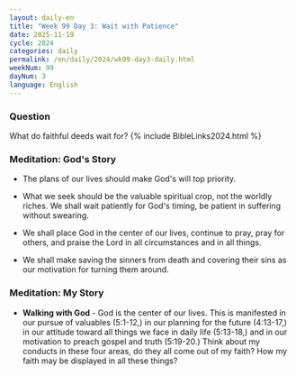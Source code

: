 ```yaml
---
layout: daily-en
title: "Week 99 Day 3: Wait with Patience"
date: 2025-11-19
cycle: 2024
categories: daily
permalink: /en/daily/2024/wk99-day3-daily.html
weekNum: 99
dayNum: 3
language: English
---
```


### Question     
What do faithful deeds wait for?
{% include BibleLinks2024.html %} 

### Meditation: God's Story   
+ The plans of our lives should make God's will top priority. 

+ What we seek should be the valuable spiritual crop, not the worldly riches. We shall wait patiently for God's timing, be patient in suffering without swearing. 

+ We shall place God in the center of our lives, continue to pray, pray for others, and praise the Lord in all circumstances and in all things. 

+ We shall make saving the sinners from death and covering their sins as our motivation for turning them around. 

### Meditation: My Story   
+ **Walking with God** - God is the center of our lives. This is manifested in our pursue of valuables (5:1-12,) in our planning for the future (4:13-17,) in our attitude toward all things we face in daily life (5:13-18,) and in our motivation to preach gospel and truth (5:19-20.) Think about my conducts in these four areas, do they all come out of my faith? How my faith may be displayed in all these things? 
